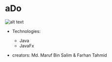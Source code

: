 # aDo

![alt text](https://firebasestorage.googleapis.com/v0/b/portfolio-projects-16bb0.appspot.com/o/Sorting-Visualizer.png?alt=media&token=61f6aaaa-f617-4477-a04c-90fd5c1eb2b2)

* Technologies:
  - Java
  - JavaFx
 
* creators: Md. Maruf Bin Salim & Farhan Tahmid
